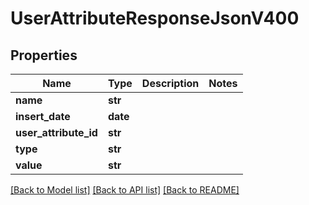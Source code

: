 # UserAttributeResponseJsonV400

## Properties
Name | Type | Description | Notes
------------ | ------------- | ------------- | -------------
**name** | **str** |  | 
**insert_date** | **date** |  | 
**user_attribute_id** | **str** |  | 
**type** | **str** |  | 
**value** | **str** |  | 

[[Back to Model list]](../README.md#documentation-for-models) [[Back to API list]](../README.md#documentation-for-api-endpoints) [[Back to README]](../README.md)


